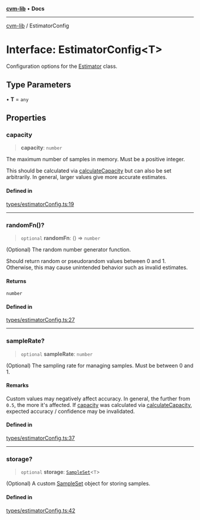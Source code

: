[**cvm-lib**](../README.md) • **Docs**

***

[cvm-lib](../globals.md) / EstimatorConfig

# Interface: EstimatorConfig\<T\>

Configuration options for the [Estimator](../classes/Estimator.md) class.

## Type Parameters

• **T** = `any`

## Properties

### capacity

> **capacity**: `number`

The maximum number of samples in memory. Must be a positive integer.

This should be calculated via [calculateCapacity](../functions/calculateCapacity.md) but
can also be set arbitrarily. In general, larger
values give more accurate estimates.

#### Defined in

[types/estimatorConfig.ts:19](https://github.com/havelessbemore/cvm-lib/blob/d0e42e507693783738e61204cf1d8fd9eaa485bc/src/types/estimatorConfig.ts#L19)

***

### randomFn()?

> `optional` **randomFn**: () => `number`

(Optional) The random number generator function.

Should return random or pseudorandom values between 0 and 1.
Otherwise, this may cause unintended behavior such as invalid estimates.

#### Returns

`number`

#### Defined in

[types/estimatorConfig.ts:27](https://github.com/havelessbemore/cvm-lib/blob/d0e42e507693783738e61204cf1d8fd9eaa485bc/src/types/estimatorConfig.ts#L27)

***

### sampleRate?

> `optional` **sampleRate**: `number`

(Optional) The sampling rate for managing samples. Must be between 0 and 1.

#### Remarks

Custom values may negatively affect accuracy. In general, the
further from `0.5`, the more it's affected. If [capacity](EstimatorConfig.md#capacity) was
calculated via [calculateCapacity](../functions/calculateCapacity.md), expected accuracy / confidence
may be invalidated.

#### Defined in

[types/estimatorConfig.ts:37](https://github.com/havelessbemore/cvm-lib/blob/d0e42e507693783738e61204cf1d8fd9eaa485bc/src/types/estimatorConfig.ts#L37)

***

### storage?

> `optional` **storage**: [`SampleSet`](SampleSet.md)\<`T`\>

(Optional) A custom [SampleSet](SampleSet.md) object for storing samples.

#### Defined in

[types/estimatorConfig.ts:42](https://github.com/havelessbemore/cvm-lib/blob/d0e42e507693783738e61204cf1d8fd9eaa485bc/src/types/estimatorConfig.ts#L42)
